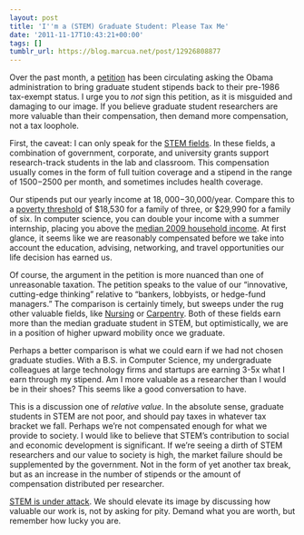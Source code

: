 ```yaml
---
layout: post
title: 'I''m a (STEM) Graduate Student: Please Tax Me'
date: '2011-11-17T10:43:21+00:00'
tags: []
tumblr_url: https://blog.marcua.net/post/12926808877
---
```

Over the past month, a [petition](https://wwws.whitehouse.gov/petitions#!/petition/reinstate-tax-exempt-status-graduate-student-stipends/rXJf6HlP) has been circulating asking the Obama administration to bring graduate student stipends back to their pre-1986 tax-exempt status. I urge you to _not_ sign this petition, as it is misguided and damaging to our image. If you believe graduate student researchers are more valuable than their compensation, then demand more compensation, not a tax loophole.

First, the caveat: I can only speak for the [STEM fields](http://en.wikipedia.org/wiki/STEM_fields). In these fields, a combination of government, corporate, and university grants support research-track students in the lab and classroom. This compensation usually comes in the form of full tuition coverage and a stipend in the range of $1500-$2500 per month, and sometimes includes health coverage.

Our stipends put our yearly income at $18,000-$30,000/year. Compare this to a [poverty threshold](http://aspe.hhs.gov/poverty/11poverty.shtml) of $18,530 for a family of three, or $29,990 for a family of six. In computer science, you can double your income with a summer internship, placing you above the [median 2009 household income](http://www.census.gov/hhes/www/income/data/historical/household/H06AR_2009.xls). At first glance, it seems like we are reasonably compensated before we take into account the education, advising, networking, and travel opportunities our life decision has earned us.

Of course, the argument in the petition is more nuanced than one of unreasonable taxation. The petition speaks to the value of our “innovative, cutting-edge thinking” relative to “bankers, lobbyists, or hedge-fund managers.” The comparison is certainly timely, but sweeps under the rug other valuable fields, like [Nursing](http://www.bls.gov/oes/current/oes291111.htm) or [Carpentry](http://www.bls.gov/oes/current/oes472031.htm). Both of these fields earn more than the median graduate student in STEM, but optimistically, we are in a position of higher upward mobility once we graduate.

Perhaps a better comparison is what we could earn if we had not chosen graduate studies. With a B.S. in Computer Science, my undergraduate colleagues at large technology firms and startups are earning 3-5x what I earn through my stipend. Am I more valuable as a researcher than I would be in their shoes? This seems like a good conversation to have.

This is a discussion one of _relative value_. In the absolute sense, graduate students in STEM are not poor, and should pay taxes in whatever tax bracket we fall. Perhaps we’re not compensated enough for what we provide to society. I would like to believe that STEM’s contribution to social and economic development is significant. If we’re seeing a dirth of STEM researchers and our value to society is high, the market failure should be supplemented by the government. Not in the form of yet another tax break, but as an increase in the number of stipends or the amount of compensation distributed per researcher.

[STEM is under attack](http://www.nytimes.com/gwire/2011/05/26/26greenwire-sen-coburn-sets-sight-on-waste-duplication-at-55538.html). We should elevate its image by discussing how valuable our work is, not by asking for pity. Demand what you are worth, but remember how lucky you are.

